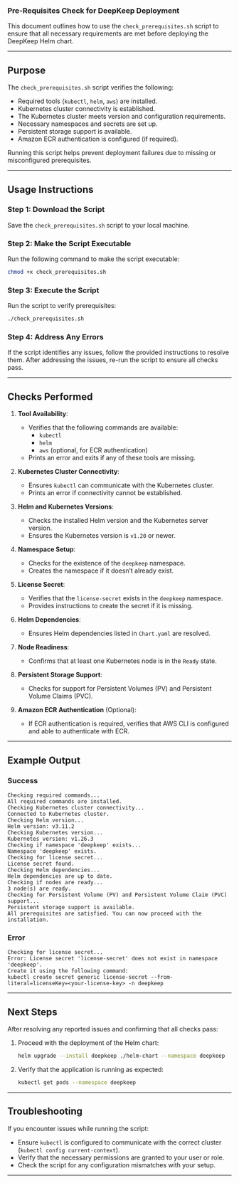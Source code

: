 ### Pre-Requisites Check for DeepKeep Deployment

This document outlines how to use the `check_prerequisites.sh` script to ensure that all necessary requirements are met before deploying the DeepKeep Helm chart.

---

## Purpose

The `check_prerequisites.sh` script verifies the following:
- Required tools (`kubectl`, `helm`, `aws`) are installed.
- Kubernetes cluster connectivity is established.
- The Kubernetes cluster meets version and configuration requirements.
- Necessary namespaces and secrets are set up.
- Persistent storage support is available.
- Amazon ECR authentication is configured (if required).

Running this script helps prevent deployment failures due to missing or misconfigured prerequisites.

---

## Usage Instructions

### Step 1: Download the Script
Save the `check_prerequisites.sh` script to your local machine.

### Step 2: Make the Script Executable
Run the following command to make the script executable:
```bash
chmod +x check_prerequisites.sh
```

### Step 3: Execute the Script
Run the script to verify prerequisites:
```bash
./check_prerequisites.sh
```

### Step 4: Address Any Errors
If the script identifies any issues, follow the provided instructions to resolve them. After addressing the issues, re-run the script to ensure all checks pass.

---

## Checks Performed

1. **Tool Availability**:
   - Verifies that the following commands are available:
     - `kubectl`
     - `helm`
     - `aws` (optional, for ECR authentication)
   - Prints an error and exits if any of these tools are missing.

2. **Kubernetes Cluster Connectivity**:
   - Ensures `kubectl` can communicate with the Kubernetes cluster.
   - Prints an error if connectivity cannot be established.

3. **Helm and Kubernetes Versions**:
   - Checks the installed Helm version and the Kubernetes server version.
   - Ensures the Kubernetes version is `v1.20` or newer.

4. **Namespace Setup**:
   - Checks for the existence of the `deepkeep` namespace.
   - Creates the namespace if it doesn’t already exist.

5. **License Secret**:
   - Verifies that the `license-secret` exists in the `deepkeep` namespace.
   - Provides instructions to create the secret if it is missing.

6. **Helm Dependencies**:
   - Ensures Helm dependencies listed in `Chart.yaml` are resolved.

7. **Node Readiness**:
   - Confirms that at least one Kubernetes node is in the `Ready` state.

8. **Persistent Storage Support**:
   - Checks for support for Persistent Volumes (PV) and Persistent Volume Claims (PVC).

9. **Amazon ECR Authentication** (Optional):
   - If ECR authentication is required, verifies that AWS CLI is configured and able to authenticate with ECR.

---

## Example Output

### Success
```plaintext
Checking required commands...
All required commands are installed.
Checking Kubernetes cluster connectivity...
Connected to Kubernetes cluster.
Checking Helm version...
Helm version: v3.11.2
Checking Kubernetes version...
Kubernetes version: v1.26.3
Checking if namespace 'deepkeep' exists...
Namespace 'deepkeep' exists.
Checking for license secret...
License secret found.
Checking Helm dependencies...
Helm dependencies are up to date.
Checking if nodes are ready...
3 node(s) are ready.
Checking for Persistent Volume (PV) and Persistent Volume Claim (PVC) support...
Persistent storage support is available.
All prerequisites are satisfied. You can now proceed with the installation.
```

### Error
```plaintext
Checking for license secret...
Error: License secret 'license-secret' does not exist in namespace 'deepkeep'.
Create it using the following command:
kubectl create secret generic license-secret --from-literal=licenseKey=<your-license-key> -n deepkeep
```

---

## Next Steps

After resolving any reported issues and confirming that all checks pass:
1. Proceed with the deployment of the Helm chart:
   ```bash
   helm upgrade --install deepkeep ./helm-chart --namespace deepkeep
   ```
2. Verify that the application is running as expected:
   ```bash
   kubectl get pods --namespace deepkeep
   ```

---

## Troubleshooting

If you encounter issues while running the script:
- Ensure `kubectl` is configured to communicate with the correct cluster (`kubectl config current-context`).
- Verify that the necessary permissions are granted to your user or role.
- Check the script for any configuration mismatches with your setup.

---
